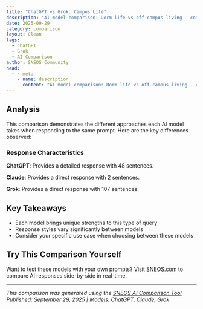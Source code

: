 ```yaml
---
title: "ChatGPT vs Grok: Campus Life"
description: "AI model comparison: Dorm life vs off-campus living - complete cost and experience comparison..."
date: 2025-09-29
category: comparison
layout: Clean
tags:
  - ChatGPT
  - Grok
  - AI Comparison
author: SNEOS Community
head:
  - - meta
    - name: description
      content: "AI model comparison: Dorm life vs off-campus living - complete cost and experience comparison..."
---
```


<ChatComparison
  title="ChatGPT vs Grok: Campus Life"
  prompt="Dorm life vs off-campus living - complete cost and experience comparison"
  :responses='{
    "ChatGPT": "Certainly! Here\u0027s a comprehensive comparison between dorm life and off-campus living, focusing on both cost and overall experience:\n\n---\n\n## Dorm Life vs. Off-Campus Living: Complete Cost and Experience Comparison\n\n### 1. **Cost Comparison**\n\n| Expense Category           | Dorm Life                                | Off-Campus Living                             |\n|---------------------------|-----------------------------------------|----------------------------------------------|\n| **Rent**                  | Usually includes rent in a fixed housing fee; often includes utilities (electricity, water, internet). | Rent varies by location, apartment size, and amenities. Utilities often paid separately. |\n| **Utilities**             | Typically included in dorm fees (electricity, water, heating, internet). | Usually paid separately; internet, electricity, water, gas, garbage services to be managed and paid individually or split among roommates. |\n| **Meal Plans**            | Often mandatory or highly encouraged; costs included in housing fees or purchased separately but on campus. | Must buy and prepare own food, grocery costs vary; can be cheaper but requires effort/time. |\n| **Furniture and Appliances** | Furnished rooms (bed, desk, chair, closet). | Usually unfurnished; need to buy or rent furniture and appliances. |\n| **Laundry**               | Provided onsite, often coin-operated and included in housing costs or paid separately. | Needs in-unit laundry or laundromat usage, costs vary. |\n| **Transportation**        | Often on or near campus, reducing transportation costs. | May require public transport or car expenses depending on location. |\n| **Other Fees**            | Possible dorm fees (activity fee, security) included. | Possible application fees, deposits, renters insurance, parking fees. |\n| ****Estimated Monthly Cost Example** | $800 - $1,200 (varies by school and region; includes housing \u002B meal plan) | $700 - $1,500\u002B (depending on rent, utilities, groceries, transportation) |\n\n---\n\n### 2. **Experience Comparison**\n\n| Aspect                   | Dorm Life                                         | Off-Campus Living                                |\n|--------------------------|--------------------------------------------------|-------------------------------------------------|\n| **Community \u0026 Social Life** | Close-knit community; easy to meet classmates; many social events; great for freshmen getting used to college life. | More independence; harder to meet people; may need to seek social activities actively; quieter and more private. |\n| **Privacy**              | Limited privacy; shared rooms or communal bathrooms common; lots of rules and quiet hours. | Greater privacy; private rooms and bathrooms possible; more freedom with lifestyle and rules. |\n| **Convenience**          | Walking distance to classes, libraries, dining halls, and campus events; no commute. | May require commuting; access to a wider variety of food and shopping options; may be located farther from campus. |\n| **Independence \u0026 Responsibility** | Less responsibility for chores (cleaning, cooking); structured environment. | More responsibility for cooking, cleaning, bills, and maintenance; offers real-world living experience. |\n| **Noise \u0026 Environment**  | Can be noisy due to many students; rules help manage noise. | Varies by neighborhood; can be quieter or noisy, depends on neighbors and location. |\n| **Safety \u0026 Security**    | Often monitored by campus security; controlled access. | Depends on neighborhood; less monitoring; may need own security measures. |\n| **Flexibility**          | Less flexible lease terms; usually academic year contracts. | More flexibility in lease terms, can choose roommates, locations, and styles of housing. |\n\n---\n\n### 3. **Summary**\n\n| Factor                 | Dorm Life                                | Off-Campus Living                      |\n|------------------------|-----------------------------------------|---------------------------------------|\n| **Cost**               | Generally predictable and sometimes cheaper when including meal plans. | Can be more variable; initial costs higher (deposits, furniture). |\n| **Social Experience**  | Easier to meet people, more social events. | More independent, may require more effort to socialize. |\n| **Privacy**            | Limited privacy, shared facilities. | More privacy, control over living environment. |\n| **Convenience**        | Walking distance to campus; all-in-one convenience. | Possibly longer commute; more lifestyle choices. |\n| **Responsibility**     | Less; chores and cooking often handled or limited. | More; must manage bills, cooking, cleaning. |\n\n---\n\n### 4. **Additional Considerations**\n\n- **Dorm Life Ideal For:** Freshmen/adaptive students who want a strong community, convenience, and fewer responsibilities.\n- **Off-Campus Living Ideal For:** Upperclassmen or those seeking independence, privacy, and potentially lower long-term costs with effort.\n\n---\n\nIf you\u0027d like, I can help estimate specific costs based on your college or city!",
    "Grok": "Choosing between dorm life and off-campus living is a significant decision for college students, as both options come with unique costs, benefits, and experiences. Below is a detailed comparison of the two based on **cost** and **experience** to help you make an informed decision.\n\n---\n\n### **1. Cost Comparison**\n\n#### **Dorm Life Costs**\nLiving in a dormitory (on-campus housing) typically involves a bundled cost that may include rent, utilities, and sometimes a meal plan. Here\u0027s a breakdown:\n- **Rent/Housing Fees**: Dorm costs vary widely by institution, location, and room type (single, double, suite-style, etc.). On average, dorms cost between **$3,000 to $12,000 per academic year** in the U.S. (or $300\u2013$1,500 per month). Public universities often charge less than private ones.\n- **Meal Plans**: Many dorms require a meal plan, which can cost **$2,000 to $5,000 per year** (or $200\u2013$500 per month). Some plans are flexible, while others are mandatory even if you don\u2019t use them often.\n- **Utilities**: Usually included in dorm fees, so you don\u2019t pay separately for electricity, water, heat, or internet.\n- **Additional Fees**: Some colleges charge for parking, laundry, or dorm-specific amenities (e.g., gym access), which can add **$100\u2013$500 per year**.\n- **Furnishings**: Dorms are typically furnished with a bed, desk, and dresser, so you may only need to spend on bedding, decor, or small items (e.g., **$50\u2013$200**).\n- **Total Average Cost**: **$5,000 to $17,000 per year**, depending on the school and meal plan.\n\n#### **Off-Campus Living Costs**\nLiving off-campus (in an apartment, house, or shared rental) offers more control over expenses but requires budgeting for multiple categories:\n- **Rent**: Costs depend heavily on location, size, and amenities. Near campus, rent can range from **$500 to $1,500 per month per person** (or $4,500\u2013$13,500 per year). Sharing a place with roommates can lower this significantly.\n- **Utilities**: You\u2019ll pay separately for electricity, water, heat, and internet, averaging **$100\u2013$300 per month** (or $900\u2013$2,700 per year) split among roommates.\n- **Food/Groceries**: Without a meal plan, you\u2019ll cook or eat out. Grocery costs can range from **$200 to $400 per month** (or $1,800\u2013$3,600 per year), depending on habits.\n- **Transportation**: If you\u2019re farther from campus, factor in commuting costs\u2014gas, parking, or public transit. This can be **$50\u2013$200 per month** (or $450\u2013$1,800 per year).\n- **Furnishings**: Apartments may not be furnished, so you might spend **$500\u2013$2,000** initially on furniture, kitchenware, etc., though this can be split with roommates or sourced secondhand.\n- **Security Deposit/Fees**: Many rentals require a deposit (often one month\u2019s rent) and application fees (**$30\u2013$100**), plus potential moving costs.\n- **Total Average Cost**: **$7,200 to $20,000 per year**, depending on location, lifestyle, and number of roommates.\n\n#### **Cost Verdict**\n- **Dorm Life** is often more predictable since costs are bundled and paid upfront or through financial aid. It can be cheaper at some schools, especially if utilities and food are covered.\n- **Off-Campus Living** can be cheaper with roommates and frugal habits (e.g., cooking at home), but hidden costs like commuting or furnishing add up. It\u2019s often more expensive in urban areas or near campus.\n- **Winner**: Depends on location and lifestyle. Run the numbers for your specific situation\u2014compare dorm fees (including meal plans) to local rent prices and living expenses.\n\n---\n\n### **2. Experience Comparison**\n\n#### **Dorm Life Experience**\n- **Community and Social Life**: Dorms are a hub for meeting people. Living with peers fosters friendships, study groups, and networking. Resident assistants (RAs) and dorm events make it easy to get involved.\n  - **Pro**: Built-in social network; proximity to classmates.\n  - **Con**: Can feel overwhelming if you\u2019re introverted or need alone time.\n- **Proximity to Campus**: Dorms are usually steps away from classes, libraries, and campus resources, saving time and commuting stress.\n  - **Pro**: No need for a car or public transit.\n  - **Con**: You\u2019re always \u201Con campus,\u201D which can feel claustrophobic.\n- **Rules and Restrictions**: Dorms often have strict policies\u2014quiet hours, guest limitations, no alcohol (even if you\u2019re of age), and shared bathrooms/kitchens.\n  - **Pro**: Structure and safety (security desks, keycard access).\n  - **Con**: Less privacy and freedom; roommates are often assigned, not chosen.\n- **Amenities**: Many dorms offer study lounges, communal kitchens, and laundry facilities, often included in the cost.\n  - **Pro**: Convenience of on-site resources.\n  - **Con**: Shared spaces can be crowded or messy.\n- **Independence**: Limited compared to off-campus. You\u2019re in a controlled environment with oversight from RAs or staff.\n  - **Pro**: Less responsibility for bills or maintenance.\n  - **Con**: Feels like an extension of high school for some.\n\n#### **Off-Campus Living Experience**\n- **Community and Social Life**: You\u2019ll need to be proactive to build connections\u2014inviting friends over, attending campus events, or joining clubs. Roommates (if chosen well) can become close friends.\n  - **Pro**: More control over your social circle.\n  - **Con**: Risk of isolation if far from campus or not engaged.\n- **Proximity to Campus**: Varies widely. Some rentals are a short walk away; others require a commute.\n  - **Pro**: Potentially cheaper rent if you live farther out.\n  - **Con**: Commuting can be time-consuming and costly.\n- **Rules and Restrictions**: Leases come with rules (e.g., no pets, noise limits), but you generally have more freedom than in dorms. You control guest policies and personal space.\n  - **Pro**: Greater privacy and autonomy.\n  - **Con**: Conflicts with roommates or landlords can arise without campus mediation.\n- **Amenities**: Depends on the rental\u2014some apartments offer pools, gyms, or in-unit laundry, but others are bare-bones.\n  - **Pro**: Potential for better living conditions if you prioritize amenities.\n  - **Con**: Extra amenities often increase rent.\n- **Independence**: Off-campus living teaches real-world skills\u2014budgeting, cooking, managing bills, and dealing with landlords.\n  - **Pro**: Prepares you for post-college life.\n  - **Con**: More responsibility (e.g., maintenance issues, late rent penalties).\n\n#### **Experience Verdict**\n- **Dorm Life** is ideal for first-year students or those who prioritize convenience and campus involvement. It\u2019s a structured, social environment but lacks privacy and freedom.\n- **Off-Campus Living** suits students craving independence, space, or a quieter lifestyle. It offers flexibility but requires effort to stay connected to campus life.\n- **Winner**: Depends on personality and priorities. Extroverts and new students may prefer dorms; introverts or upperclassmen might lean toward off-campus.\n\n---\n\n### **Other Factors to Consider**\n1. **Academic Impact**:\n   - Dorms keep you close to resources like libraries and professors\u2019 offices, potentially boosting focus.\n   - Off-campus living might mean distractions (long commutes, home responsibilities) but can offer a quieter study space.\n2. **Financial Aid**:\n   - Many colleges include dorm costs in financial aid packages, making on-campus living more accessible.\n   - Off-campus costs might not be fully covered by aid, requiring out-of-pocket expenses.\n3. **Lease Terms**:\n   - Dorms align with the academic year (no summer rent if you leave).\n   - Off-campus leases are often 12 months, meaning you pay even during breaks unless you sublet.\n4. **Lifestyle Preferences**:\n   - Dorms suit those who want a \u201Cclassic college experience.\u201D\n   - Off-campus appeals to those seeking maturity or a non-student environment.\n\n---\n\n### **Conclusion**\n- **If Cost is Your Priority**: Compare specific numbers for your school and local housing market. Dorms often seem pricier but include extras (meals, utilities). Off-campus can save money with roommates but requires careful budgeting.\n- **If Experience is Your Priority**: Dorms are great for immersion in campus culture, especially early in college. Off-campus living offers independence and a taste of adult life, ideal for later years or self-sufficient students.\n\n**Recommendation**: Many students start in dorms for 1\u20132 years to build connections and adjust to college, then move off-campus for affordability and autonomy. Assess your budget, social needs, and academic goals to decide what\u2019s best for you. If possible, talk to current students at your school for real-world insights on both options."
  }'
  published-date="16:28"
/>

## Analysis

This comparison demonstrates the different approaches each AI model takes when responding to the same prompt. Here are the key differences observed:

### Response Characteristics

**ChatGPT**: Provides a detailed response with 48 sentences. 

**Claude**: Provides a direct response with 2 sentences. 

**Grok**: Provides a direct response with 107 sentences. 

## Key Takeaways

- Each model brings unique strengths to this type of query
- Response styles vary significantly between models
- Consider your specific use case when choosing between these models

## Try This Comparison Yourself

Want to test these models with your own prompts? Visit [SNEOS.com](https://sneos.com) to compare AI responses side-by-side in real-time.

---

*This comparison was generated using the [SNEOS AI Comparison Tool](https://sneos.com)*
*Published: September 29, 2025 | Models: ChatGPT, Claude, Grok*
